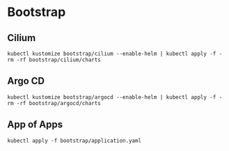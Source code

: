 # Bootstrap

## Cilium

```
kubectl kustomize bootstrap/cilium --enable-helm | kubectl apply -f -
rm -rf bootstrap/cilium/charts
```

## Argo CD

```
kubectl kustomize bootstrap/argocd --enable-helm | kubectl apply -f -
rm -rf bootstrap/argocd/charts
```

## App of Apps

```
kubectl apply -f bootstrap/application.yaml
```
